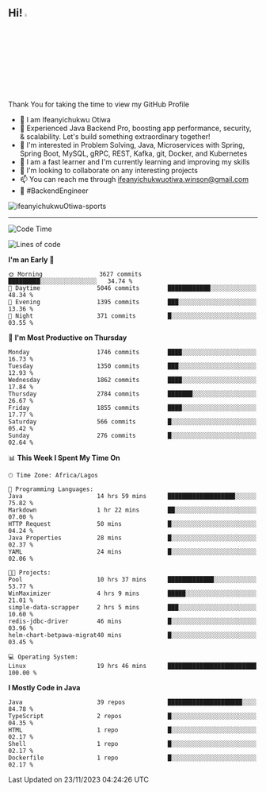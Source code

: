 <!-- BLOG-POST-LIST:START --><!-- BLOG-POST-LIST:END -->

## Hi! <img src="https://media.giphy.com/media/hvRJCLFzcasrR4ia7z/giphy.gif" width="4%"> 

Thank You for taking the time to view my GitHub Profile

- 👋 I am Ifeanyichukwu Otiwa
- 🚀 Experienced Java Backend Pro, boosting app performance, security, & scalability. Let's build something extraordinary together!
- 👀 I'm interested in Problem Solving, Java, Microservices with Spring, Spring Boot, MySQL, gRPC, REST, Kafka, git, Docker, and Kubernetes
- 🌱 I am a fast learner and I'm currently learning and improving my skills
- 💞️ I'm looking to collaborate on any interesting projects
- 📫 You can reach me through ifeanyichukwuotiwa.winson@gmail.com
- 🚀 #BackendEngineer

<p align="left" marginTop="10px"> <img src="https://komarev.com/ghpvc/?username=ifeanyichukwuOtiwa-sports&label=Profile%20views&color=0e75b6&style=for-the-badge" alt="ifeanyichukwuOtiwa-sports" /> </p>

***

<!--START_SECTION:waka-->
![Code Time](http://img.shields.io/badge/Code%20Time-1%2C952%20hrs%2012%20mins-blue)

![Lines of code](https://img.shields.io/badge/From%20Hello%20World%20I%27ve%20Written-4.0%20million%20lines%20of%20code-blue)

**I'm an Early 🐤** 

```text
🌞 Morning                3627 commits        █████████░░░░░░░░░░░░░░░░   34.74 % 
🌆 Daytime                5046 commits        ████████████░░░░░░░░░░░░░   48.34 % 
🌃 Evening                1395 commits        ███░░░░░░░░░░░░░░░░░░░░░░   13.36 % 
🌙 Night                  371 commits         █░░░░░░░░░░░░░░░░░░░░░░░░   03.55 % 
```
📅 **I'm Most Productive on Thursday** 

```text
Monday                   1746 commits        ████░░░░░░░░░░░░░░░░░░░░░   16.73 % 
Tuesday                  1350 commits        ███░░░░░░░░░░░░░░░░░░░░░░   12.93 % 
Wednesday                1862 commits        ████░░░░░░░░░░░░░░░░░░░░░   17.84 % 
Thursday                 2784 commits        ███████░░░░░░░░░░░░░░░░░░   26.67 % 
Friday                   1855 commits        ████░░░░░░░░░░░░░░░░░░░░░   17.77 % 
Saturday                 566 commits         █░░░░░░░░░░░░░░░░░░░░░░░░   05.42 % 
Sunday                   276 commits         █░░░░░░░░░░░░░░░░░░░░░░░░   02.64 % 
```


📊 **This Week I Spent My Time On** 

```text
🕑︎ Time Zone: Africa/Lagos

💬 Programming Languages: 
Java                     14 hrs 59 mins      ███████████████████░░░░░░   75.82 % 
Markdown                 1 hr 22 mins        ██░░░░░░░░░░░░░░░░░░░░░░░   07.00 % 
HTTP Request             50 mins             █░░░░░░░░░░░░░░░░░░░░░░░░   04.24 % 
Java Properties          28 mins             █░░░░░░░░░░░░░░░░░░░░░░░░   02.37 % 
YAML                     24 mins             █░░░░░░░░░░░░░░░░░░░░░░░░   02.06 % 

🐱‍💻 Projects: 
Pool                     10 hrs 37 mins      █████████████░░░░░░░░░░░░   53.77 % 
WinMaximizer             4 hrs 9 mins        █████░░░░░░░░░░░░░░░░░░░░   21.01 % 
simple-data-scrapper     2 hrs 5 mins        ███░░░░░░░░░░░░░░░░░░░░░░   10.60 % 
redis-jdbc-driver        46 mins             █░░░░░░░░░░░░░░░░░░░░░░░░   03.96 % 
helm-chart-betpawa-migrat40 mins             █░░░░░░░░░░░░░░░░░░░░░░░░   03.45 % 

💻 Operating System: 
Linux                    19 hrs 46 mins      █████████████████████████   100.00 % 
```

**I Mostly Code in Java** 

```text
Java                     39 repos            █████████████████████░░░░   84.78 % 
TypeScript               2 repos             █░░░░░░░░░░░░░░░░░░░░░░░░   04.35 % 
HTML                     1 repo              █░░░░░░░░░░░░░░░░░░░░░░░░   02.17 % 
Shell                    1 repo              █░░░░░░░░░░░░░░░░░░░░░░░░   02.17 % 
Dockerfile               1 repo              █░░░░░░░░░░░░░░░░░░░░░░░░   02.17 % 
```




 Last Updated on 23/11/2023 04:24:26 UTC
<!--END_SECTION:waka-->

<!--
<p align="center">
![trophy](https://github-profile-trophy.vercel.app/?username=ifeanyichukwuOtiwa-sports&theme=onedark) (https://github.com/ryo-ma/github-profile-trophy)
</p>
-->

<!---
ifeanyi-otiwa/ifeanyi-otiwa is a ✨ special ✨ repository because its `README.md` (this file) appears on your GitHub profile.
You can click the Preview link to take a look at your changes.
--->

